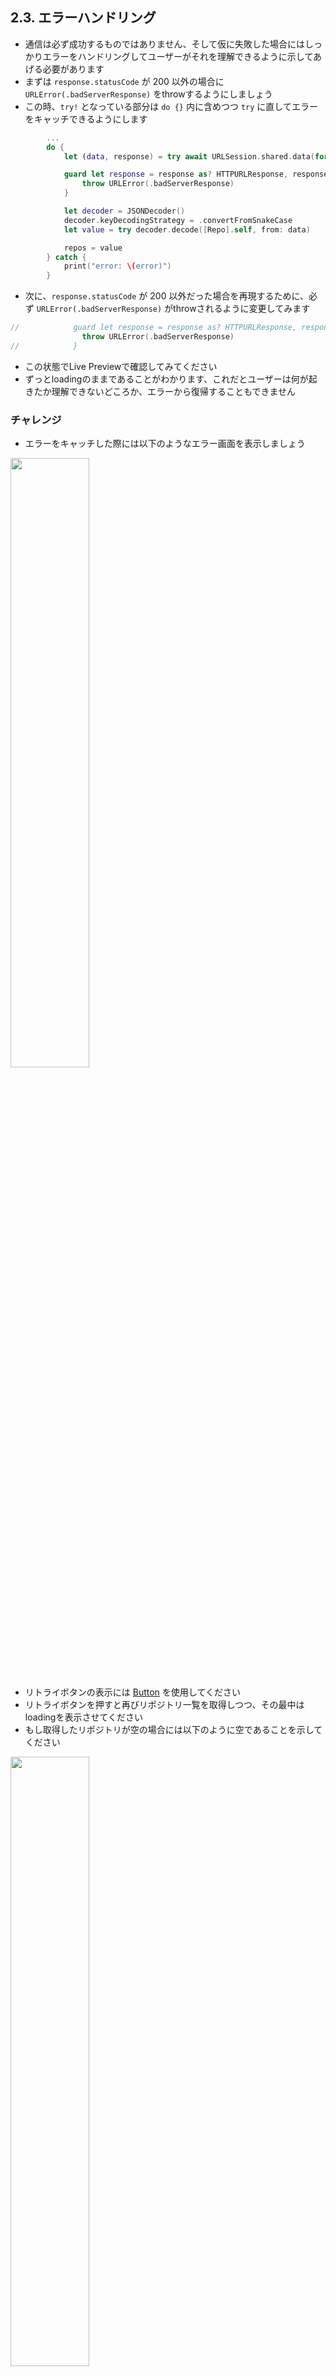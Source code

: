 ## 2.3. エラーハンドリング
- 通信は必ず成功するものではありません、そして仮に失敗した場合にはしっかりエラーをハンドリングしてユーザーがそれを理解できるように示してあげる必要があります
- まずは `response.statusCode` が 200 以外の場合に `URLError(.badServerResponse)` をthrowするようにしましょう
- この時、`try!` となっている部分は `do {}` 内に含めつつ `try` に直してエラーをキャッチできるようにします

```swift
        ...
        do {
            let (data, response) = try await URLSession.shared.data(for: urlRequest)

            guard let response = response as? HTTPURLResponse, response.statusCode == 200 else {
                throw URLError(.badServerResponse)
            }

            let decoder = JSONDecoder()
            decoder.keyDecodingStrategy = .convertFromSnakeCase
            let value = try decoder.decode([Repo].self, from: data)

            repos = value
        } catch {
            print("error: \(error)")
        }
```
- 次に、`response.statusCode` が 200 以外だった場合を再現するために、必ず `URLError(.badServerResponse)` がthrowされるように変更してみます
```swift
//            guard let response = response as? HTTPURLResponse, response.statusCode == 200 else {
                throw URLError(.badServerResponse)
//            }
```
- この状態でLive Previewで確認してみてください
- ずっとloadingのままであることがわかります、これだとユーザーは何が起きたか理解できないどころか、エラーから復帰することもできません

### チャレンジ
- エラーをキャッチした際には以下のようなエラー画面を表示しましょう
<img src="https://user-images.githubusercontent.com/8536870/115537014-5869e200-a2d5-11eb-976b-ca4612adfba7.png" width=50%>

- リトライボタンの表示には [Button](https://developer.apple.com/documentation/swiftui/button) を使用してください
- リトライボタンを押すと再びリポジトリ一覧を取得しつつ、その最中はloadingを表示させてください
- もし取得したリポジトリが空の場合には以下のように空であることを示してください

<img src="https://user-images.githubusercontent.com/8536870/115537090-6e77a280-a2d5-11eb-801a-03e8b99fc87d.png" width=50%>

<details>
    <summary>解説</summary>

まずはキャッチしたエラーをViewに反映させるために、@Publishedでエラーを監視できるようにしましょう

```swift
@MainActor   
class ReposStore: ObservableObject {
    @Published private(set) var repos = [Repo]()
    @Published private(set) var error: Error? = nil

    func loadRepos() {
        ...
        do {
            ...
        } catch {
            self.error = error
        }
    }
}            
```

次に、この公開されたエラーをList側で監視します

```swift
struct RepoListView: View {
    ...
    var body: some View {
        NavigationView {
            if reposStore.error != nil {
                VStack {
                    Group {
                        Image("GitHubMark")
                        Text("Failed to load repositories")
                            .padding(.top, 4)
                    }
                    .foregroundColor(.black)
                    .opacity(0.4)
                    Button(
                        action: {
                            reposStore.loadRepos() // リトライボタンをタップしたときに再度リクエストを投げる
                        },
                        label: {
                            Text("Retry")
                                .fontWeight(.bold)
                        }
                    )
                    .padding(.top, 8)
                }
            } else {
                if reposStore.repos.isEmpty {
                    ...
```

次に、読み込み中を表現できるようにします <br>
現状はreposが空の場合を読み込み中と判定してしまっているので、別途@Publishedで読み込み中を監視できるようにしてあげる必要があります

```swift
@MainActor   
class ReposStore: ObservableObject {
    @Published private(set) var repos = [Repo]()
    @Published private(set) var error: Error? = nil
    @Published private(set) var isLoading: Bool = false

    func loadRepos() {
        ...
        isLoading = true
            
        do {
            ...
            repos = value
            isLoading = false
        } catch {
            self.error = error
            isLoading = false
        }
    }
}            
```

あとはこれをList側で監視してあげます

```swift
struct RepoListView: View {
    ...
    var body: some View {
        NavigationView {
            if reposStore.error != nil {
                ...
            } else {
                if reposStore.isLoading {
                    ProgressView("loading...")
                } else {
                    if reposStore.repos.isEmpty {
                        Text("No repositories")
                            .fontWeight(.bold)
                    } else {
                        List(reposStore.repos) {...}
                        .navigationTitle("Repositories")
                    }
                }
            }
        }
    }
```

(reposに空配列(<code>[]</code>)を代入して一度Live Previewで表示確認してみましょう)

現状だと、エラー画面や空画面でナビゲーションが表示されていません <br>
これを解消するためにはそれぞれの画面に対応するViewに対して <code>.navigationTitle("Repositories")</code> を呼び出してあげると良さそうですが、同じ記述を3箇所書くのはなかなか悪いコードのにおいがします

そんな時は [Group](https://developer.apple.com/documentation/swiftui/group) を使って複数のViewを一つにまとめて一括でmodifierを付与してあげましょう

```swift
    var body: some View {
        NavigationView {
            Group {
                if reposStore.error != nil {
                    ...   
                } else {
                    if reposStore.isLoading {
                        ...
                    } else {
                        if reposStore.repos.isEmpty {
                            ...
                        } else {
                            List(reposStore.repos) {...}
                        }
                    }
                }
            }
            .navigationTitle("Repositories")
        }
```

さて、振り返ってみてみると、Repoの配列を読み込むという状態を表現するためだけに@Publishedなpropertyが3つも定義されてしまいました

これを1つのpropertyのみで表現できるように改善してみます

そのためには、読み込み中の状態を表現できる型として <code>Stateful</code> というものを定義します

```swift
enum Stateful<Value> {
    case idle // まだデータを取得しにいっていない
    case loading // 読み込み中
    case failed(Error) // 読み込み失敗、遭遇したエラーを保持
    case loaded(Value) // 読み込み完了、読み込まれたデータを保持
}
```

このStatefulを駆使して3つあった@Publishedを1つにしていきます

```swift
@MainActor
class ReposStore: ObservableObject {
    @Published private(set) var repos: Stateful<[Repo]> = .idle

    func loadRepos() {
        ...
        state = .loading

        do {
            let (data, response) = try await URLSession.shared.data(for: urlRequest)

            guard let response = response as? HTTPURLResponse, response.statusCode == 200 else {
                throw URLError(.badServerResponse)
            }

            let decoder = JSONDecoder()
            decoder.keyDecodingStrategy = .convertFromSnakeCase
            let value = try decoder.decode([Repo].self, from: data)

            state = .loaded(value)
        } catch {
            state = .failed(error)
        }
    }
}

struct RepoListView: View {
    ...
    var body: some View {
        NavigationView {
            Group {
                switch reposStore.state {
                case .idle, .loading:
                    ProgressView("loading...")
                case .loaded([]):
                    Text("No repositories")
                    ...
                case let .loaded(repos):
                    List(repos) {...}                        
                case .failed:
                    ...
                }
            }
            .navigationTitle("Repositories")
        }
        ...
    }
}
```

このように、型を工夫して必要なpropertyを最小限にすることができると、コードの可読性および保守性を大幅に上げることができます <br>
最初から一発で理想のコードを書くことは難しいので、一度動くコードを一通りかけたら見直して改善できる余地がないかを検討する癖をつけておきましょう

</details>

### 前セッションとのDiff
[session-2.2..session-2.3](https://github.com/mixigroup/ios-swiftui-training/compare/session-2.2..session-2.3)

## Next
[3.1. MVVMアーキテクチャ](https://github.com/mixigroup/ios-swiftui-training/tree/session-3.1)
